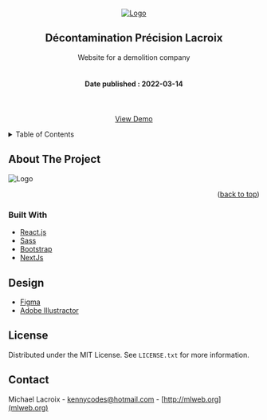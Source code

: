 <!-- PROJECT LOGO -->
<br />
<div align="center">
  <a href="http://mlweb.org">
    <img src="https://user-images.githubusercontent.com/57301242/171293021-fd044fac-898a-44bd-a3bb-16c932fcd38b.png" alt="Logo" >
  </a>

<h2 align="center">Décontamination Précision Lacroix</h2>
  <p align="center">
    Website for a demolition company
    <br />
    <br />
    <h4>Date published : 2022-03-14 </h4>
    <br />
    <br />
    <a href="https://decontamination-pl.ca/" target="_blank">View Demo</a>
  </p>
</div>

<!-- TABLE OF CONTENTS -->
<details>
  <summary>Table of Contents</summary>
  <ol>
    <li>
      <a href="#about-the-project">About The Project</a>
      <ul>
        <li><a href="#built-with">Built With</a></li>
      </ul>
    </li>
    <li><a href="#license">License</a></li>
    <li><a href="#contact">Contact</a></li>
  </ol>
</details>



<!-- ABOUT THE PROJECT -->
## About The Project


<img src="https://puu.sh/J3xeP/9390627d75.png" alt="Logo" >
<p align="right">(<a href="#top">back to top</a>)</p>



### Built With

* [React.js](https://reactjs.org/)
* [Sass](https://sass-lang.com/)
* [Bootstrap](https://getbootstrap.com/)
* [NextJs](https://nextjs.org/)


<!-- DESING -->
## Design

- [Figma](https://www.figma.com/file/M9ZbIeUQWS01GG0p9cOGGx/DPL?node-id=0%3A1)
- [Adobe Illustractor](https://www.adobe.com/ca/products/illustrator.html)





<!-- LICENSE -->
## License

Distributed under the MIT License. See `LICENSE.txt` for more information.


<!-- CONTACT -->
## Contact

Michael Lacroix - kennycodes@hotmail.com - [http://mlweb.org](mlweb.org)

<!-- <p align="right">(<a href="#top">back to top</a>)</p> -->


<!-- MARKDOWN LINKS & IMAGES -->
<!-- https://www.markdownguide.org/basic-syntax/#reference-style-links -->
[contributors-shield]: https://img.shields.io/github/contributors/github_username/repo_name.svg?style=for-the-badge
[contributors-url]: https://github.com/github_username/repo_name/graphs/contributors
[forks-shield]: https://img.shields.io/github/forks/github_username/repo_name.svg?style=for-the-badge
[forks-url]: https://github.com/github_username/repo_name/network/members
[stars-shield]: https://img.shields.io/github/stars/github_username/repo_name.svg?style=for-the-badge
[stars-url]: https://github.com/github_username/repo_name/stargazers
[issues-shield]: https://img.shields.io/github/issues/github_username/repo_name.svg?style=for-the-badge
[issues-url]: https://github.com/github_username/repo_name/issues
[license-shield]: https://img.shields.io/github/license/github_username/repo_name.svg?style=for-the-badge
[license-url]: https://github.com/github_username/repo_name/blob/master/LICENSE.txt
[linkedin-shield]: https://img.shields.io/badge/-LinkedIn-black.svg?style=for-the-badge&logo=linkedin&colorB=555
[linkedin-url]: https://linkedin.com/in/linkedin_username
[product-screenshot]: images/screenshot.png
